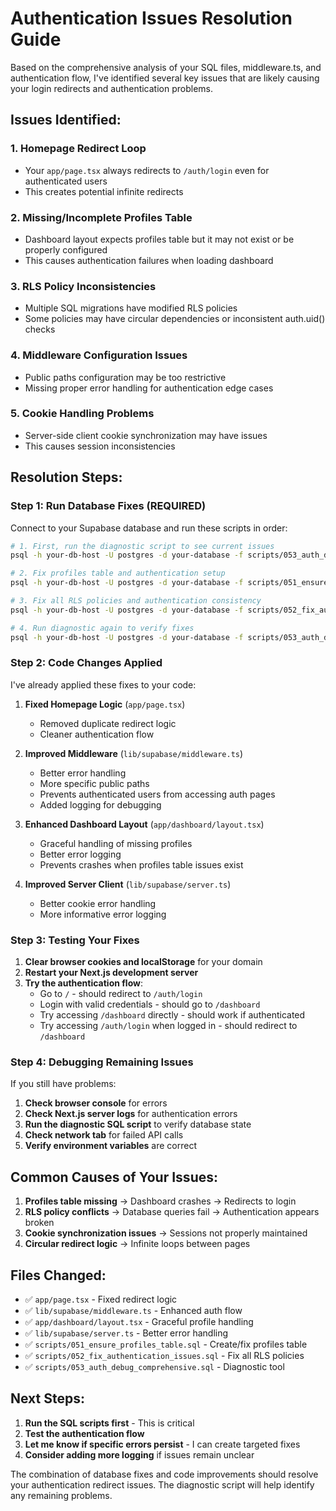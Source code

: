 # Authentication Issues Resolution Guide

Based on the comprehensive analysis of your SQL files, middleware.ts, and authentication flow, I've identified several key issues that are likely causing your login redirects and authentication problems.

## Issues Identified:

### 1. **Homepage Redirect Loop**

- Your `app/page.tsx` always redirects to `/auth/login` even for authenticated users
- This creates potential infinite redirects

### 2. **Missing/Incomplete Profiles Table**

- Dashboard layout expects profiles table but it may not exist or be properly configured
- This causes authentication failures when loading dashboard

### 3. **RLS Policy Inconsistencies**

- Multiple SQL migrations have modified RLS policies
- Some policies may have circular dependencies or inconsistent auth.uid() checks

### 4. **Middleware Configuration Issues**

- Public paths configuration may be too restrictive
- Missing proper error handling for authentication edge cases

### 5. **Cookie Handling Problems**

- Server-side client cookie synchronization may have issues
- This causes session inconsistencies

## Resolution Steps:

### Step 1: Run Database Fixes (REQUIRED)

Connect to your Supabase database and run these scripts in order:

```bash
# 1. First, run the diagnostic script to see current issues
psql -h your-db-host -U postgres -d your-database -f scripts/053_auth_debug_comprehensive.sql

# 2. Fix profiles table and authentication setup
psql -h your-db-host -U postgres -d your-database -f scripts/051_ensure_profiles_table.sql

# 3. Fix all RLS policies and authentication consistency
psql -h your-db-host -U postgres -d your-database -f scripts/052_fix_authentication_issues.sql

# 4. Run diagnostic again to verify fixes
psql -h your-db-host -U postgres -d your-database -f scripts/053_auth_debug_comprehensive.sql
```

### Step 2: Code Changes Applied

I've already applied these fixes to your code:

1. **Fixed Homepage Logic** (`app/page.tsx`)

   - Removed duplicate redirect logic
   - Cleaner authentication flow

2. **Improved Middleware** (`lib/supabase/middleware.ts`)

   - Better error handling
   - More specific public paths
   - Prevents authenticated users from accessing auth pages
   - Added logging for debugging

3. **Enhanced Dashboard Layout** (`app/dashboard/layout.tsx`)

   - Graceful handling of missing profiles
   - Better error logging
   - Prevents crashes when profiles table issues exist

4. **Improved Server Client** (`lib/supabase/server.ts`)
   - Better cookie error handling
   - More informative error logging

### Step 3: Testing Your Fixes

1. **Clear browser cookies and localStorage** for your domain
2. **Restart your Next.js development server**
3. **Try the authentication flow**:
   - Go to `/` - should redirect to `/auth/login`
   - Login with valid credentials - should go to `/dashboard`
   - Try accessing `/dashboard` directly - should work if authenticated
   - Try accessing `/auth/login` when logged in - should redirect to `/dashboard`

### Step 4: Debugging Remaining Issues

If you still have problems:

1. **Check browser console** for errors
2. **Check Next.js server logs** for authentication errors
3. **Run the diagnostic SQL script** to verify database state
4. **Check network tab** for failed API calls
5. **Verify environment variables** are correct

## Common Causes of Your Issues:

1. **Profiles table missing** → Dashboard crashes → Redirects to login
2. **RLS policy conflicts** → Database queries fail → Authentication appears broken
3. **Cookie synchronization issues** → Sessions not properly maintained
4. **Circular redirect logic** → Infinite loops between pages

## Files Changed:

- ✅ `app/page.tsx` - Fixed redirect logic
- ✅ `lib/supabase/middleware.ts` - Enhanced auth flow
- ✅ `app/dashboard/layout.tsx` - Graceful profile handling
- ✅ `lib/supabase/server.ts` - Better error handling
- ✅ `scripts/051_ensure_profiles_table.sql` - Create/fix profiles table
- ✅ `scripts/052_fix_authentication_issues.sql` - Fix all RLS policies
- ✅ `scripts/053_auth_debug_comprehensive.sql` - Diagnostic tool

## Next Steps:

1. **Run the SQL scripts first** - This is critical
2. **Test the authentication flow**
3. **Let me know if specific errors persist** - I can create targeted fixes
4. **Consider adding more logging** if issues remain unclear

The combination of database fixes and code improvements should resolve your authentication redirect issues. The diagnostic script will help identify any remaining problems.
